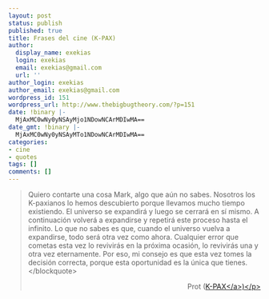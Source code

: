 ```yaml
---
layout: post
status: publish
published: true
title: Frases del cine (K-PAX)
author:
  display_name: exekias
  login: exekias
  email: exekias@gmail.com
  url: ''
author_login: exekias
author_email: exekias@gmail.com
wordpress_id: 151
wordpress_url: http://www.thebigbugtheory.com/?p=151
date: !binary |-
  MjAxMC0wNy0yNSAyMjo1NDowNCArMDIwMA==
date_gmt: !binary |-
  MjAxMC0wNy0yNSAyMTo1NDowNCArMDIwMA==
categories:
- cine
- quotes
tags: []
comments: []
---
```

<blockquote>Quiero contarte una cosa Mark, algo que a&uacute;n no sabes. Nosotros los K-paxianos lo hemos descubierto porque llevamos mucho tiempo existiendo. El universo se expandir&aacute; y luego se cerrar&aacute; en s&iacute; mismo. A continuaci&oacute;n volver&aacute; a expandirse y repetir&aacute; este proceso hasta el infinito. Lo que no sabes es que, cuando el universo vuelva a expandirse, todo ser&aacute; otra vez como ahora. Cualquier error que cometas esta vez lo revivir&aacute;s en la pr&oacute;xima ocasi&oacute;n, lo revivir&aacute;s una y otra vez eternamente. Por eso, mi consejo es que esta vez tomes la decisi&oacute;n correcta, porque esta oportunidad es la &uacute;nica que tienes.<&#47;blockquote></p>
<p style="text-align: right;">Prot (<a href="http:&#47;&#47;www.imdb.com&#47;title&#47;tt0272152&#47;">K-PAX<&#47;a>)<&#47;p></p>
